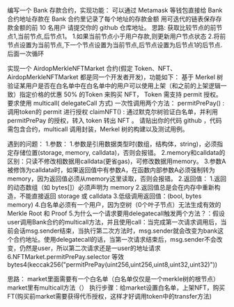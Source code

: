 编写一个 Bank 存款合约，实现功能：
  可以通过 Metamask 等钱包直接给 Bank 合约地址存款在 Bank 合约里记录了每个地址的存款金额
  用可迭代的链表保存存款金额的前 10 名用户
  请提交你的 github 仓库地址。
思路:
  获取比较节点的前节点1,当前节点,后节点1。
    1.如果当前节点小于用户存款,则更新用户节点状态
    2.将前节点设置为当前节点,下一个节点设置为当前节点,后节点设置为后节点1的后节点.后面一次循环


实现一个 AirdopMerkleNFTMarket 合约(假定 Token、NFT、AirdopMerkleNFTMarket 都是同一个开发者开发)，功能如下：
  基于 Merkel 树验证某用户是否在白名单中在白名单中的用户可以使用上架（和之前的上架逻辑一致）指定价格的优惠 50% 的Token 来购买 NFT， 
  Token 需支持 permit 授权。
  要求使用 multicall( delegateCall 方式) 一次性调用两个方法：
    permitPrePay() : 调用token的 permit 进行授权
    claimNFT() : 通过默克尔树验证白名单，并利用 permitPrePay 的授权，转入 token 转出 NFT 。
请贴出你的代码 github ，代码需包含合约，multicall 调用封装，Merkel 树的构建以及测试用例。

遇到的问题：
  1.参数：
    1.参数是引用数据类型时(数组，结构体，string)，必须指定存储位置(storage, memory, calldata)，否则会报错。
    2.memory和calldata的区别：只读不修改相数据用calldata(更省gas)，可修改数据用memory。
    3.参数A被修饰为calldata时，如果返回值中有参数A，在函数内部参数A必须强制转为memory，因为返回值必须从memory这里读取，否则会报错。
  2.返回值：
    1.返回的动态数组（如 bytes[]）必须声明为 memory
    2.返回值总是会在内存中重新构造，不能直接返回 storage 或 calldata
  3.低级调用返回值：(bool, bytes memory)
  4.白名单必须有一个用户，因为空树（0个叶子节点）无法生成有效的 Merkle Root 和 Proof
  5.为什么一个请求要用delegatecall触发两个方法？：假设user调用Bank合约的multicall方法，并且使用call：当完成第一次请求调用后，当前会话msg.sender结束，当执行第二次方法时，msg.sender就会改变为bank这个合约地址。使用delegatecall的话，当第一次请求结束后，msg.sender不会改变，仍然是user，所以第二次请求还是一user的地址请求
  6.NFTMarket.permitPrePay.selector 等效bytes4(keccak256("permitPrePay(uint256,uint256,uint8,uint32,uint32)"))

思路：
  market里面需要有一个白名单（白名单仅仅是一个merkle树的根节点）
  market里有multicall方法（）
执行步骤：给market设置白名单，上架NFT，购买FT(购买前market需要获得代币授权，这样才好调用token中的transfer方法)